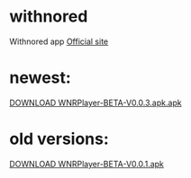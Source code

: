 # withnored
Withnored app
[Official site](http://orsh.me/wnr/)
# newest:
[DOWNLOAD WNRPlayer-BETA-V0.0.3.apk.apk](https://github.com/orangesheep/withnored/raw/master/WNRPlayer-BETA-V0.0.3.apk.apk)


# old versions:
[DOWNLOAD WNRPlayer-BETA-V0.0.1.apk](https://github.com/orangesheep/withnored/raw/master/WNRPlayer-BETA-V0.0.1.apk)
